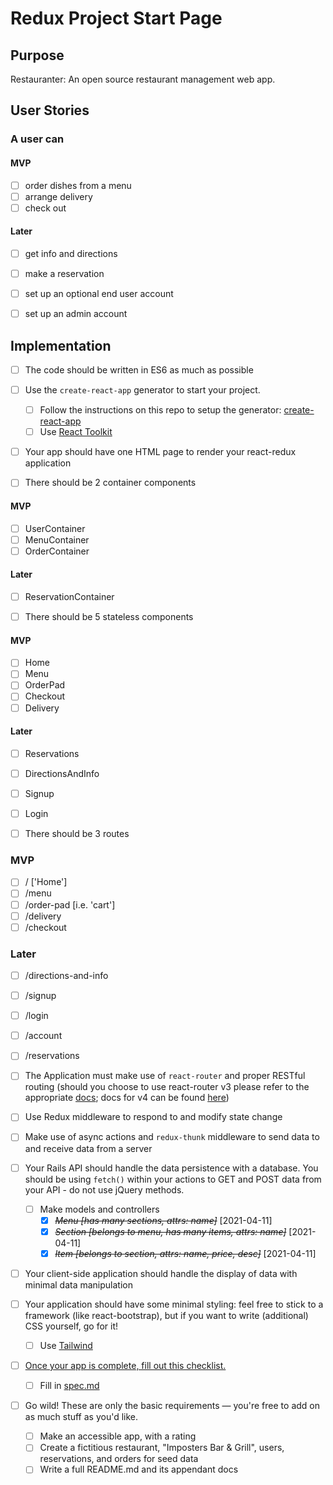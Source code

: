 # Redux Project Start Page

## Purpose

Restauranter: An open source restaurant management web app.

## User Stories

### A user can

#### MVP

* [ ] order dishes from a menu
* [ ] arrange delivery
* [ ] check out

#### Later

* [ ] get info and directions
* [ ] make a reservation
* [ ] set up an optional end user account
* [ ] set up an admin account


## Implementation

* [ ] The code should be written in ES6 as much as possible

* [ ] Use the `create-react-app` generator to start your project.
  * [ ] Follow the instructions on this repo to setup the generator: [create-react-app](https://github.com/facebookincubator/create-react-app)
  * [ ] Use [React Toolkit](https://redux-toolkit.js.org/)

* [ ] Your app should have one HTML page to render your react-redux application

* [ ] There should be 2 container components

#### MVP

* [ ] UserContainer
* [ ] MenuContainer
* [ ] OrderContainer

#### Later

* [ ] ReservationContainer

* [ ] There should be 5 stateless components

#### MVP

* [ ] Home
* [ ] Menu
* [ ] OrderPad
* [ ] Checkout
* [ ] Delivery

#### Later

* [ ] Reservations
* [ ] DirectionsAndInfo
* [ ] Signup
* [ ] Login

* [ ] There should be 3 routes

### MVP

* [ ] / ['Home']
* [ ] /menu
* [ ] /order-pad [i.e. 'cart']
* [ ] /delivery
* [ ] /checkout

### Later

* [ ] /directions-and-info
* [ ] /signup
* [ ] /login
* [ ] /account
* [ ] /reservations

* [ ] The Application must make use of `react-router` and proper RESTful routing (should you choose to use react-router v3 please refer to the appropriate [docs](https://github.com/ReactTraining/react-router/tree/v3/docs); docs for v4 can be found [here](https://reacttraining.com/react-router/web/guides/quick-start))

* [ ] Use Redux middleware to respond to and modify state change

* [ ] Make use of async actions and `redux-thunk` middleware to send data to and receive data from a server

* [ ] Your Rails API should handle the data persistence with a database. You should be using `fetch()` within your actions to GET and POST data from your API - do not use jQuery methods.
  * [ ] Make models and controllers
    * [X] ~~*Menu [has many sections, attrs: name]*~~ [2021-04-11]
    * [X] ~~*Section [belongs to menu, has many items, attrs: name]*~~ [2021-04-11]
    * [X] ~~*Item [belongs to section, attrs: name, price, desc]*~~ [2021-04-11]

* [ ] Your client-side application should handle the display of data with minimal data manipulation

* [ ] Your application should have some minimal styling: feel free to stick to a framework (like react-bootstrap), but if you want to write (additional) CSS yourself, go for it!
  * [ ] Use [Tailwind](https://tailwindcss.com/)

* [ ] [Once your app is complete, fill out this checklist.](https://goo.gl/forms/ULtKsxuzWomvXuTk2)
  * [ ] Fill in [spec.md](./spec.md)

* [ ] Go wild! These are only the basic requirements — you're free to add on as much stuff as you'd like.
  * [ ] Make an accessible app, with a rating
  * [ ] Create a fictitious restaurant, "Imposters Bar & Grill", users, reservations, and orders for seed data
  * [ ] Write a full README.md and its appendant docs
